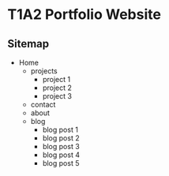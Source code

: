 # T1A2 Portfolio Website

## Sitemap

  - Home
    - projects
      - project 1
      - project 2
      - project 3
    - contact
    - about
    - blog
      - blog post 1
      - blog post 2
      - blog post 3
      - blog post 4
      - blog post 5


